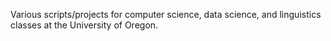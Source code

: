 Various scripts/projects for computer science, data science, and linguistics classes at the University of Oregon.

